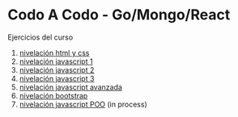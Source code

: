 # Codo A Codo - Go/Mongo/React

Ejercicios del curso

1. [nivelación html y css](/nivelacion-html-css)
2. [nivelación javascript 1](/nivelacion-javascript-1)
3. [nivelación javascript 2](/nivelacion-javascript-2)
4. [nivelación javascript 3](/nivelacion-javascript-3)
5. [nivelación javascript avanzada](/nivelacion-javascript-avanzada)
6. [nivelación bootstrap](/nivelacion-bootstrap)
7. [nivelación javascript POO](/nivelacion-javascript-poo) (in process)
